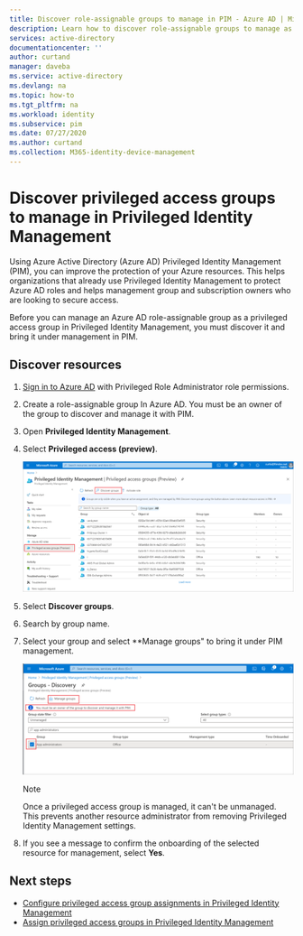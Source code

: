 ```yaml
---
title: Discover role-assignable groups to manage in PIM - Azure AD | Microsoft Docs
description: Learn how to discover role-assignable groups to manage as privileged access groups in Privileged Identity Management (PIM).
services: active-directory
documentationcenter: ''
author: curtand
manager: daveba
ms.service: active-directory
ms.devlang: na
ms.topic: how-to
ms.tgt_pltfrm: na
ms.workload: identity
ms.subservice: pim
ms.date: 07/27/2020
ms.author: curtand
ms.collection: M365-identity-device-management
---
```


# Discover privileged access groups to manage in Privileged Identity Management

Using Azure Active Directory (Azure AD) Privileged Identity Management (PIM), you can improve the protection of your Azure resources. This helps organizations that already use Privileged Identity Management to protect Azure AD roles and helps management group and subscription owners who are looking to secure access.

Before you can manage an Azure AD role-assignable group as a privileged access group in Privileged Identity Management, you must discover it and bring it under management in PIM.

## Discover resources

1. [Sign in to Azure AD](https://aad.portal.azure.com) with Privileged Role Administrator role permissions. 
1. Create a role-assignable group In Azure AD. You must be an owner of the group to discover and manage it with PIM.
1. Open **Privileged Identity Management**.
1. Select **Privileged access (preview)**.

    ![Discover groups command for first time experience](./media/pim-groups-discover-groups/groups-discover-groups.png)

1. Select **Discover groups**.
1. Search by group name.
1. Select your group and select **Manage groups" to bring it under PIM management.

    ![Discover groups with no resources listed for first time experience](./media/pim-groups-discover-groups/groups-bring-under-management.png)

    > [!NOTE]
    > Once a privileged access group is managed, it can't be unmanaged. This prevents another resource administrator from removing Privileged Identity Management settings.

1. If you see a message to confirm the onboarding of the selected resource for management, select **Yes**.

## Next steps

- [Configure privileged access group assignments in Privileged Identity Management](pim-resource-roles-configure-role-settings.md)
- [Assign privileged access groups in Privileged Identity Management](pim-resource-roles-assign-roles.md)
